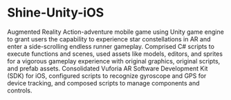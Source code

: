 # Shine-Unity-iOS
Augmented Reality Action-adventure mobile game using Unity game engine to grant users the capability to experience star constellations in AR and enter a side-scrolling endless runner gameplay. Comprised C# scripts to execute functions and scenes, used assets like models, editors, and sprites for a vigorous gameplay experience with original graphics, original scripts, and prefab assets. Consolidated Vuforia AR Software Development Kit (SDK) for iOS, configured scripts to recognize gyroscope and GPS for device tracking, and composed scripts to manage components and controls.
